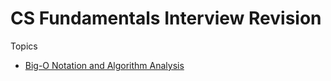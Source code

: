 # CS Fundamentals Interview Revision

Topics

- [Big-O Notation and Algorithm Analysis](analysis.md)